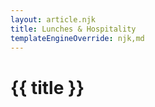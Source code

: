 ```yaml
---
layout: article.njk
title: Lunches & Hospitality
templateEngineOverride: njk,md
---
```

<div class="centered">
<h1>{{ title }}</h1>
</div>
